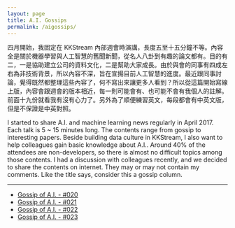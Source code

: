 ```yaml
---
layout: page
title: A.I. Gossips
permalink: /aigossips/
---
```


四月開始，我固定在 KKStream 內部週會時演講，長度五至十五分鐘不等。內容全是關於機器學習與人工智慧的舊聞新聞，從名人八卦到有趣的論文都有。目的有二，一是協助建立公司的資料文化，二是幫助大家成長。由於與會的同事有四成左右為非技術背景，所以內容不深，旨在宣揚目前人工智慧的進度。最近跟同事討論，覺得既然都整理這些內容了，何不寫出來讓更多人看到？所以從這篇開始寫線上版，內容會跟週會的版本相近，每一則可能會有、也可能不會有我個人的註解。前面十九份就看我有沒有心力了。另外為了順便練習英文，每段都會有中英文版，但是不保證是中英對照。

I started to share A.I. and machine learning news regularly in April 2017. Each talk is 5 ~ 15 minutes long. The contents range from gossip to interesting papers. Beside building data culture in KKStream, I also want to help colleagues gain basic knowledge about A.I.. Around 40% of the attendees are non-developers, so there is almost no difficult topics among those contents. I had a discussion with colleagues recently, and we decided to share the contents on internet. They may or may not contain my comments. Like the title says, consider this a gossip column.

---

* [Gossip of A.I. - #020](/aigossips/020-gossip-of-ai.md)
* [Gossip of A.I. - #021](/aigossips/021-gossip-of-ai.md)
* [Gossip of A.I. - #022](/aigossips/022-gossip-of-ai.md)
* [Gossip of A.I. - #023](/aigossips/023-gossip-of-ai.md)
